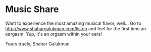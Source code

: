 # Music Share

Want to experience the most amazing musical flavor, well...
Go to http://www.shahargalukman.com/listen and feel for the first time an eargasm.
Yup, it's an orgasm within your ears!

Yours truely,
Shahar Galukman